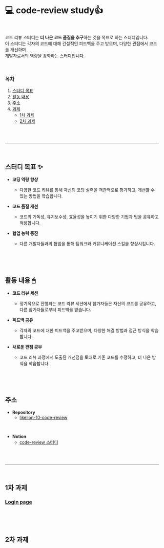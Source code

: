 # 💻 code-review study👍

<br/>

코드 리뷰 스터디는 **더 나은 코드 품질을 추구**하는 것을 목표로 하는 스터디입니다. <br/>
이 스터디는 각자의 코드에 대해 건설적인 피드백을 주고 받으며, 다양한 관점에서 코드를 개선하며 <br/> 개발자로서의 역량을 강화하는 스터디입니다.

<br/>

### 목차
1. [스터디 목표](#스터디-목표-)
2. [활동 내용](#활동-내용-)
3. [주소](#주소)
4. [과제](#1차-과제)
   - [1차 과제](#1차-과제)
   - [2차 과제](#2차-과제)

<br/><br/>

---

<br/>

## 스터디 목표 ✨
- **코딩 역량 향상**
  
  - 다양한 코드 리뷰를 통해 자신의 코딩 실력을 객관적으로 평가하고, 개선할 수 있는 방법을 학습합니다.
  
- **코드 품질 개선**
  
  - 코드의 가독성, 유지보수성, 효율성을 높이기 위한 다양한 기법과 팁을 공유하고 적용합니다.
  
- **협업 능력 증진**

  - 다른 개발자들과의 협업을 통해 팀워크와 커뮤니케이션 스킬을 향상시킵니다.

<br/><br/><br/>

## 활동 내용 🖱
- **코드 리뷰 세션**
  - 정기적으로 진행되는 코드 리뷰 세션에서 참가자들은 자신의 코드를 공유하고, 다른 참가자들로부터 피드백을 받습니다.
    
- **피드백 공유**
    - 각자의 코드에 대한 피드백을 주고받으며, 다양한 해결 방법과 접근 방식을 학습합니다.
      
- **새로운 관점 공부**
  - 코드 리뷰 과정에서 도출된 개선점을 토대로 기존 코드를 수정하고, 더 나은 방식을 학습합니다.

<br/><br/><br/>

## 주소
- **Repository**
  - [likelion-10-code-review](https://github.com/likelion-10-code-review)

<br/>

- **Notion**
  - [code-review 스터디](https://www.notion.so/49cb271169f94051866d90c860d68213)

<br/><br/>

---

<br/>

## 1차 과제

### [Login page](https://github.com/kwonboryong/codeReview-study/tree/main/Code-Review-Study/login)


<br/><br/><br/>

## 2차 과제


<br/><br/>

